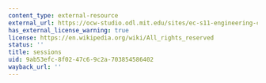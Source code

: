 ```yaml
---
content_type: external-resource
external_url: https://ocw-studio.odl.mit.edu/sites/ec-s11-engineering-capacity-in-community-based-healthcare-fall-2005/type/page/edit/98babddb-9504-0fa1-1fce-6da8498918b0/#ses
has_external_license_warning: true
license: https://en.wikipedia.org/wiki/All_rights_reserved
status: ''
title: sessions
uid: 9ab53efc-8f02-47c6-9c2a-703854586402
wayback_url: ''
---
```

